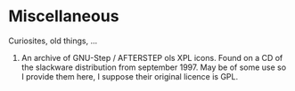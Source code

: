 # Miscellaneous
Curiosites, old things, ...
1) An archive of GNU-Step / AFTERSTEP ols XPL icons. Found on a CD of the slackware distribution from september 1997. May be of some use so I provide them here, I suppose their original licence is GPL.
